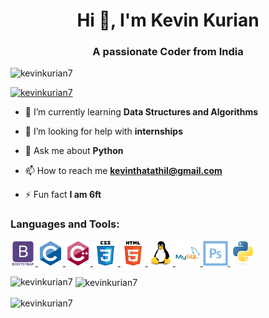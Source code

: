 <h1 align="center">Hi 👋, I'm Kevin Kurian</h1>
<h3 align="center">A passionate Coder from India</h3>

<p align="left"> <img src="https://komarev.com/ghpvc/?username=kevinkurian7&label=Profile%20views&color=0e75b6&style=flat" alt="kevinkurian7" /> </p>

<p align="left"> <a href="https://github.com/ryo-ma/github-profile-trophy"><img src="https://github-profile-trophy.vercel.app/?username=kevinkurian7" alt="kevinkurian7" /></a> </p>

- 🌱 I’m currently learning **Data Structures and Algorithms**

- 🤝 I’m looking for help with **internships**

- 💬 Ask me about **Python**

- 📫 How to reach me **kevinthatathil@gmail.com**

- ⚡ Fun fact **I am 6ft**



<h3 align="left">Languages and Tools:</h3>
<p align="left"> <a href="https://getbootstrap.com" target="_blank"> <img src="https://raw.githubusercontent.com/devicons/devicon/master/icons/bootstrap/bootstrap-plain-wordmark.svg" alt="bootstrap" width="40" height="40"/> </a> <a href="https://www.cprogramming.com/" target="_blank"> <img src="https://raw.githubusercontent.com/devicons/devicon/master/icons/c/c-original.svg" alt="c" width="40" height="40"/> </a> <a href="https://www.w3schools.com/cpp/" target="_blank"> <img src="https://raw.githubusercontent.com/devicons/devicon/master/icons/cplusplus/cplusplus-original.svg" alt="cplusplus" width="40" height="40"/> </a> <a href="https://www.w3schools.com/css/" target="_blank"> <img src="https://raw.githubusercontent.com/devicons/devicon/master/icons/css3/css3-original-wordmark.svg" alt="css3" width="40" height="40"/> </a> <a href="https://www.w3.org/html/" target="_blank"> <img src="https://raw.githubusercontent.com/devicons/devicon/master/icons/html5/html5-original-wordmark.svg" alt="html5" width="40" height="40"/> </a> <a href="https://www.linux.org/" target="_blank"> <img src="https://raw.githubusercontent.com/devicons/devicon/master/icons/linux/linux-original.svg" alt="linux" width="40" height="40"/> </a> <a href="https://www.mysql.com/" target="_blank"> <img src="https://raw.githubusercontent.com/devicons/devicon/master/icons/mysql/mysql-original-wordmark.svg" alt="mysql" width="40" height="40"/> </a> <a href="https://www.photoshop.com/en" target="_blank"> <img src="https://raw.githubusercontent.com/devicons/devicon/master/icons/photoshop/photoshop-line.svg" alt="photoshop" width="40" height="40"/> </a> <a href="https://www.python.org" target="_blank"> <img src="https://raw.githubusercontent.com/devicons/devicon/master/icons/python/python-original.svg" alt="python" width="40" height="40"/> </a> </p>

<p><img align="left" src="https://github-readme-stats.vercel.app/api/top-langs?username=kevinkurian7&show_icons=true&locale=en&layout=compact" alt="kevinkurian7" /></p>

<p>&nbsp;<img align="center" src="https://github-readme-stats.vercel.app/api?username=kevinkurian7&show_icons=true&locale=en" alt="kevinkurian7" /></p>

<p><img align="center" src="https://github-readme-streak-stats.herokuapp.com/?user=kevinkurian7&" alt="kevinkurian7" /></p>
